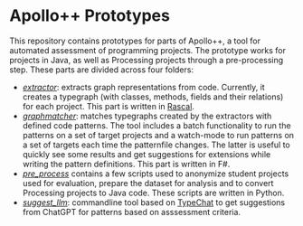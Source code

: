 # Apollo++ Prototypes

This repository contains prototypes for parts of Apollo++, a tool for automated assessment of programming projects. The prototype works for projects in Java, as well as Processing projects through a pre-processing step. These parts are divided across four folders:

- [*extractor*](extractor/README.md): extracts graph representations from code. Currently, it creates a typegraph (with classes, methods, fields and their relations) for each project. This part is written in [Rascal](https://www.rascal-mpl.org).
- [*graphmatcher*](graphmatcher/README.md): matches typegraphs created by the extractors with defined code patterns. The tool includes a batch functionality to run the patterns on a set of target projects and a watch-mode to run patterns on a set of targets each time the patternfile changes. The latter is useful to quickly see some results and get suggestions for extensions while writing the pattern definitions. This part is written in F#.
- [*pre_process*](pre_process/README.md) contains a few scripts used to anonymize student projects used for evaluation, prepare the dataset for analysis and to convert Processing projects to Java code. These scripts are written in Python.
- [*suggest_llm*](suggest_llm/README.md): commandline tool based on [TypeChat](https://microsoft.github.io/TypeChat/) to get suggestions from ChatGPT for patterns based on asssessment criteria.
